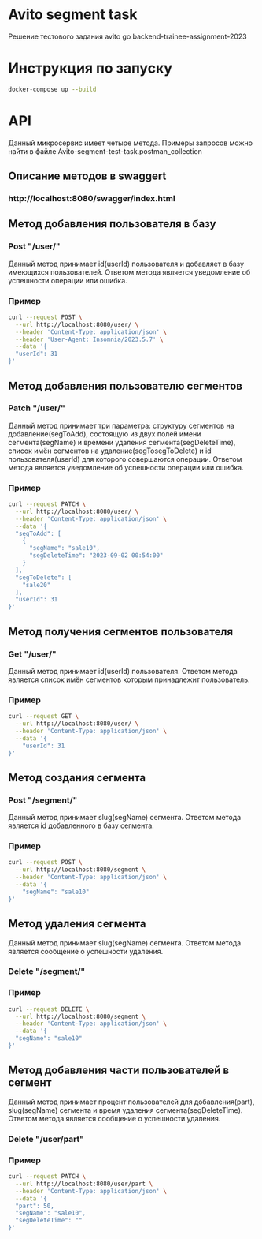 # Avito segment task

Решение тестового задания avito go backend-trainee-assignment-2023

# Инструкция по запуску

```bash
docker-compose up --build
```

# API

Данный микросервис имеет четыре метода. Примеры запросов можно найти в файле Avito-segment-test-task.postman_collection

## Описание методов в swaggert

### http://localhost:8080/swagger/index.html

## Метод добавления пользователя в базу

### Post "/user/"

Данный метод принимает id(userId) пользователя и добавляет в базу имеющихся пользователей. Ответом метода является уведомление об успешности операции или ошибка.

### Пример

```bash
curl --request POST \
  --url http://localhost:8080/user/ \
  --header 'Content-Type: application/json' \
  --header 'User-Agent: Insomnia/2023.5.7' \
  --data '{
  "userId": 31
}'
```

## Метод добавления пользователю сегментов

### Patch "/user/"

Данный метод принимает три параметра: структуру сегментов на добавление(segToAdd), состоящую из двух полей имени сегмента(segName) и времени удаления сегмента(segDeleteTime), список имён сегментов на удаление(segTosegToDelete) и id пользователя(userId) для которого совершаются операции. Ответом метода является уведомление об успешности операции или ошибка.

### Пример

```bash
curl --request PATCH \
  --url http://localhost:8080/user/ \
  --header 'Content-Type: application/json' \
  --data '{
  "segToAdd": [
    {
      "segName": "sale10",
      "segDeleteTime": "2023-09-02 00:54:00"
    }
  ],
  "segToDelete": [
    "sale20"
  ],
  "userId": 31
}'
```

## Метод получения сегментов пользователя

### Get "/user/"

Данный метод принимает id(userId) пользователя. Ответом метода является список имён сегментов которым принадлежит пользователь.

### Пример

```bash
curl --request GET \
  --url http://localhost:8080/user/ \
  --header 'Content-Type: application/json' \
  --data '{
	"userId": 31
}'
```

## Метод создания сегмента

### Post "/segment/"

Данный метод принимает slug(segName) сегмента. Ответом метода является id добавленного в базу сегмента.

### Пример

```bash
curl --request POST \
  --url http://localhost:8080/segment \
  --header 'Content-Type: application/json' \
  --data '{
	"segName": "sale10"
}'
```

## Метод удаления сегмента

Данный метод принимает slug(segName) сегмента. Ответом метода является сообщение о успешности удаления.

### Delete "/segment/"

### Пример

```bash
curl --request DELETE \
  --url http://localhost:8080/segment \
  --header 'Content-Type: application/json' \
  --data '{
  "segName": "sale10"
}'
```

## Метод добавления части пользователей в сегмент

Данный метод принимает процент пользователей для добавления(part), slug(segName) сегмента и время удаления сегмента(segDeleteTime). Ответом метода является сообщение о успешности удаления.

### Delete "/user/part"

### Пример

```bash
curl --request PATCH \
  --url http://localhost:8080/user/part \
  --header 'Content-Type: application/json' \
  --data '{
  "part": 50,
  "segName": "sale10",
  "segDeleteTime": ""
}'
```

